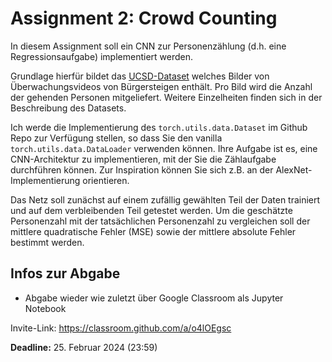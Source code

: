 # Assignment 2: Crowd Counting

In diesem Assignment soll ein CNN zur Personenzählung (d.h. eine Regressionsaufgabe) implementiert werden.

Grundlage hierfür bildet das [UCSD-Dataset](http://www.svcl.ucsd.edu/projects/peoplecnt/) welches Bilder von Überwachungsvideos von Bürgersteigen enthält. Pro Bild wird die Anzahl der gehenden Personen mitgeliefert. Weitere Einzelheiten finden sich in der Beschreibung des Datasets.

Ich werde die Implementierung des `torch.utils.data.Dataset` im Github Repo zur Verfügung stellen, so dass Sie den vanilla `torch.utils.data.DataLoader` verwenden können. Ihre Aufgabe ist es, eine CNN-Architektur zu implementieren, mit der Sie die Zählaufgabe durchführen können. Zur Inspiration können Sie sich z.B. an der AlexNet-Implementierung orientieren.

Das Netz soll zunächst auf einem zufällig gewählten Teil der Daten trainiert und auf dem verbleibenden Teil getestet werden. Um die geschätzte Personenzahl mit der tatsächlichen Personenzahl zu vergleichen soll der mittlere quadratische Fehler (MSE) sowie der mittlere absolute Fehler bestimmt werden.


## Infos zur Abgabe
- Abgabe wieder wie zuletzt über Google Classroom als Jupyter Notebook

Invite-Link: https://classroom.github.com/a/o4lOEgsc

**Deadline:** 25. Februar 2024 (23:59)
 

